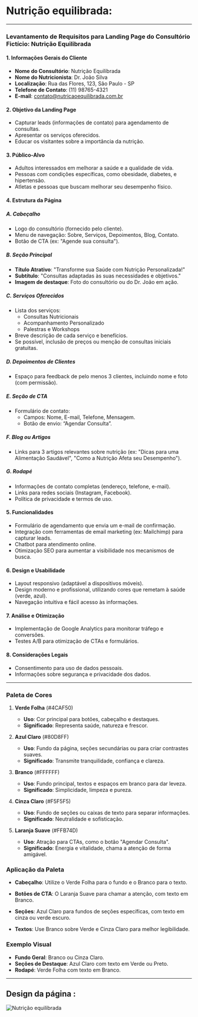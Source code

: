 # Nutrição equilibrada:
---

### Levantamento de Requisitos para Landing Page do Consultório Fictício: **Nutrição Equilibrada**

#### 1. **Informações Gerais do Cliente**
- **Nome do Consultório**: Nutrição Equilibrada
- **Nome do Nutricionista**: Dr. João Silva
- **Localização**: Rua das Flores, 123, São Paulo - SP
- **Telefone de Contato**: (11) 98765-4321
- **E-mail**: contato@nutricaoequilibrada.com.br

#### 2. **Objetivo da Landing Page**
- Capturar leads (informações de contato) para agendamento de consultas.
- Apresentar os serviços oferecidos.
- Educar os visitantes sobre a importância da nutrição.

#### 3. **Público-Alvo**
- Adultos interessados em melhorar a saúde e a qualidade de vida.
- Pessoas com condições específicas, como obesidade, diabetes, e hipertensão.
- Atletas e pessoas que buscam melhorar seu desempenho físico.

#### 4. **Estrutura da Página**

##### A. **Cabeçalho**
- Logo do consultório (fornecido pelo cliente).
- Menu de navegação: Sobre, Serviços, Depoimentos, Blog, Contato.
- Botão de CTA (ex: "Agende sua consulta").

##### B. **Seção Principal**
- **Título Atrativo**: "Transforme sua Saúde com Nutrição Personalizada!"
- **Subtítulo**: "Consultas adaptadas às suas necessidades e objetivos."
- **Imagem de destaque**: Foto do consultório ou do Dr. João em ação.

##### C. **Serviços Oferecidos**
- Lista dos serviços: 
  - Consultas Nutricionais
  - Acompanhamento Personalizado
  - Palestras e Workshops
- Breve descrição de cada serviço e benefícios.
- Se possível, inclusão de preços ou menção de consultas iniciais gratuitas.

##### D. **Depoimentos de Clientes**
- Espaço para feedback de pelo menos 3 clientes, incluindo nome e foto (com permissão).

##### E. **Seção de CTA**
- Formulário de contato:
  - Campos: Nome, E-mail, Telefone, Mensagem.
  - Botão de envio: “Agendar Consulta”.

##### F. **Blog ou Artigos**
- Links para 3 artigos relevantes sobre nutrição (ex: "Dicas para uma Alimentação Saudável", "Como a Nutrição Afeta seu Desempenho").

##### G. **Rodapé**
- Informações de contato completas (endereço, telefone, e-mail).
- Links para redes sociais (Instagram, Facebook).
- Política de privacidade e termos de uso.

#### 5. **Funcionalidades**
- Formulário de agendamento que envia um e-mail de confirmação.
- Integração com ferramentas de email marketing (ex: Mailchimp) para capturar leads.
- Chatbot para atendimento online.
- Otimização SEO para aumentar a visibilidade nos mecanismos de busca.

#### 6. **Design e Usabilidade**
- Layout responsivo (adaptável a dispositivos móveis).
- Design moderno e profissional, utilizando cores que remetam à saúde (verde, azul).
- Navegação intuitiva e fácil acesso às informações.

#### 7. **Análise e Otimização**
- Implementação de Google Analytics para monitorar tráfego e conversões.
- Testes A/B para otimização de CTAs e formulários.

#### 8. **Considerações Legais**
- Consentimento para uso de dados pessoais.
- Informações sobre segurança e privacidade dos dados.

------------------

### Paleta de Cores

1. **Verde Folha** (#4CAF50)
   - **Uso**: Cor principal para botões, cabeçalho e destaques.
   - **Significado**: Representa saúde, natureza e frescor.

2. **Azul Claro** (#80D8FF)
   - **Uso**: Fundo da página, seções secundárias ou para criar contrastes suaves.
   - **Significado**: Transmite tranquilidade, confiança e clareza.

3. **Branco** (#FFFFFF)
   - **Uso**: Fundo principal, textos e espaços em branco para dar leveza.
   - **Significado**: Simplicidade, limpeza e pureza.

4. **Cinza Claro** (#F5F5F5)
   - **Uso**: Fundo de seções ou caixas de texto para separar informações.
   - **Significado**: Neutralidade e sofisticação.

5. **Laranja Suave** (#FFB74D)
   - **Uso**: Atração para CTAs, como o botão "Agendar Consulta".
   - **Significado**: Energia e vitalidade, chama a atenção de forma amigável.

### Aplicação da Paleta

- **Cabeçalho**: Utilize o Verde Folha para o fundo e o Branco para o texto.
- **Botões de CTA**: O Laranja Suave para chamar a atenção, com texto em Branco.
- **Seções**: Azul Claro para fundos de seções específicas, com texto em cinza ou verde escuro.

- **Textos**: Use Branco sobre Verde e Cinza Claro para melhor legibilidade.

### Exemplo Visual

- **Fundo Geral**: Branco ou Cinza Claro.
- **Seções de Destaque**: Azul Claro com texto em Verde ou Preto.
- **Rodapé**: Verde Folha com texto em Branco.

---
## Design da página : 
![Nutrição equilibrada](https://github.com/user-attachments/assets/9a24474a-39e8-4943-8739-de96a1ba3fa4)
